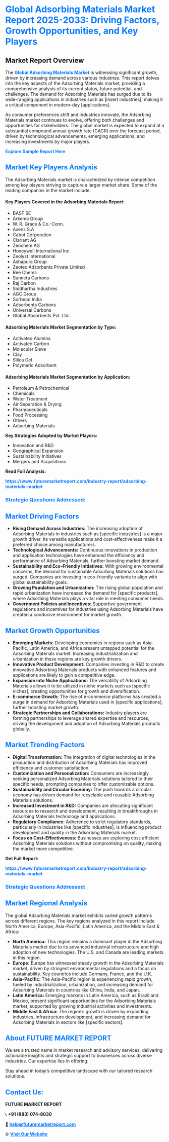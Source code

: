 <h1 style="color: #007BFF;">Global Adsorbing Materials Market Report 2025-2033: Driving Factors, Growth Opportunities, and Key Players</h1>

<section id="overview">
<h2>Market Report Overview</h2>
<p>The <a href="https://www.futuremarketreport.com/industry-report/adsorbing-materials-market" style="color: #007BFF; text-decoration: none;"><strong>Global Adsorbing Materials Market</strong></a> is witnessing significant growth, driven by increasing demand across various industries. This report delves into the key aspects of the Adsorbing Materials market, providing a comprehensive analysis of its current status, future potential, and challenges. The demand for Adsorbing Materials has surged due to its wide-ranging applications in industries such as [insert industries], making it a critical component in modern-day [applications].</p>
<p>As consumer preferences shift and industries innovate, the Adsorbing Materials market continues to evolve, offering both challenges and opportunities for stakeholders. The global market is expected to expand at a substantial compound annual growth rate (CAGR) over the forecast period, driven by technological advancements, emerging applications, and increasing investments by major players.</p>
</section>

<section id="overview">
<p><a href="https://www.futuremarketreport.com/request-sample/reportId=112857" style="color: #007BFF; text-decoration: none;"><strong>Explore Sample Report Here</strong></a></p>
</section>

<section id="key-players">
<h2 style="color: #007BFF;">Market Key Players Analysis</h2>
<p>The Adsorbing Materials market is characterized by intense competition among key players striving to capture a larger market share. Some of the leading companies in the market include:</p>
<h4>Key Players Covered in the Adsorbing Materials Report:</h4>
<ul><li>BASF SE</li><li>Arkema Group</li><li>W. R. Grace &amp; Co.-Conn.</li><li>Axens S.A</li><li>Cabot Corporation</li><li>Clariant AG</li><li>Zeochem AG</li><li>Honeywell International Inc</li><li>Zeolyst International</li><li>Ashapura Group</li><li>Zeotec Adsorbents Private Limited</li><li>Bee Chems</li><li>Sunneta Carbons</li><li>Raj Carbon</li><li>Siddhartha Industries</li><li>AGC Group</li><li>Sorbead India</li><li>Adsorbents Carbons</li><li>Universal Carbons</li><li>Global Absorbents Pvt. Ltd.</li></ul>
<h4>Adsorbing Materials Market Segmentation by Type:</h4>
<ul><li>Activated Alumina</li><li>Activated Carbon</li><li>Molecular Sieve</li><li>Clay</li><li>Silica Gel</li><li>Polymeric Adsorbent</li></ul>

<h4>Adsorbing Materials Market Segmentation by Application:</h4>
<ul><li>Petroleum &amp; Petrochemical</li><li>Chemicals</li><li>Water Treatment</li><li>Air Separation &amp; Drying</li><li>Pharmaceuticals</li><li>Food Processing</li><li>Others</li><li>Adsorbing Materials</li></ul>
<p><strong>Key Strategies Adopted by Market Players:</strong></p>
<ul>
<li>Innovation and R&D</li>
<li>Geographical Expansion</li>
<li>Sustainability Initiatives</li>
<li>Mergers and Acquisitions</li>
</ul>
</section>

<section>
<p><strong>Read Full Analysis: </strong></p><a href="https://www.futuremarketreport.com/industry-report/adsorbing-materials-market" style="color: #007BFF; text-decoration: none;"><strong>https://www.futuremarketreport.com/industry-report/adsorbing-materials-market</strong></a>
<h3 style="color: #007BFF;">Strategic Questions Addressed:</h3>
</section>

<section id="driving-factors">
<h2 style="color: #007BFF;">Market Driving Factors</h2>
<ul>
<li><strong>Rising Demand Across Industries:</strong> The increasing adoption of Adsorbing Materials in industries such as [specific industries] is a major growth driver. Its versatile applications and cost-effectiveness make it a preferred choice among manufacturers.</li>
<li><strong>Technological Advancements:</strong> Continuous innovations in production and application technologies have enhanced the efficiency and performance of Adsorbing Materials, further boosting market demand.</li>
<li><strong>Sustainability and Eco-Friendly Initiatives:</strong> With growing environmental concerns, the demand for sustainable Adsorbing Materials solutions has surged. Companies are investing in eco-friendly variants to align with global sustainability goals.</li>
<li><strong>Growing Population and Urbanization:</strong> The rising global population and rapid urbanization have increased the demand for [specific products], where Adsorbing Materials plays a vital role in meeting consumer needs.</li>
<li><strong>Government Policies and Incentives:</strong> Supportive government regulations and incentives for industries using Adsorbing Materials have created a conducive environment for market growth.</li>
</ul>
</section>

<section id="growth-opportunities">
<h2 style="color: #007BFF;">Market Growth Opportunities</h2>
<ul>
<li><strong>Emerging Markets:</strong> Developing economies in regions such as Asia-Pacific, Latin America, and Africa present untapped potential for the Adsorbing Materials market. Increasing industrialization and urbanization in these regions are key growth drivers.</li>
<li><strong>Innovative Product Development:</strong> Companies investing in R&D to create innovative Adsorbing Materials products with enhanced features and applications are likely to gain a competitive edge.</li>
<li><strong>Expansion into Niche Applications:</strong> The versatility of Adsorbing Materials allows it to be utilized in niche markets such as [specific niches], creating opportunities for growth and diversification.</li>
<li><strong>E-commerce Growth:</strong> The rise of e-commerce platforms has created a surge in demand for Adsorbing Materials used in [specific applications], further boosting market growth.</li>
<li><strong>Strategic Partnerships and Collaborations:</strong> Industry players are forming partnerships to leverage shared expertise and resources, driving the development and adoption of Adsorbing Materials products globally.</li>
</ul>
</section>

<section id="trending-factors">
<h2 style="color: #007BFF;">Market Trending Factors</h2>
<ul>
<li><strong>Digital Transformation:</strong> The integration of digital technologies in the production and distribution of Adsorbing Materials has improved efficiency and customer satisfaction.</li>
<li><strong>Customization and Personalization:</strong> Consumers are increasingly seeking personalized Adsorbing Materials solutions tailored to their specific needs, prompting companies to offer customizable options.</li>
<li><strong>Sustainability and Circular Economy:</strong> The push towards a circular economy has driven demand for recyclable and reusable Adsorbing Materials solutions.</li>
<li><strong>Increased Investment in R&D:</strong> Companies are allocating significant resources to research and development, resulting in breakthroughs in Adsorbing Materials technology and applications.</li>
<li><strong>Regulatory Compliance:</strong> Adherence to strict regulatory standards, particularly in industries like [specific industries], is influencing product development and quality in the Adsorbing Materials market.</li>
<li><strong>Focus on Cost-Effectiveness:</strong> Businesses are exploring cost-efficient Adsorbing Materials solutions without compromising on quality, making the market more competitive.</li>
</ul>
</section>

<section>
<p><strong>Get Full Report: </strong></p><a href="https://www.futuremarketreport.com/industry-report/adsorbing-materials-market" style="color: #007BFF; text-decoration: none;"><strong>https://www.futuremarketreport.com/industry-report/adsorbing-materials-market</strong></a>
<h3 style="color: #007BFF;">Strategic Questions Addressed:</h3>
</section>


<section id="regional-analysis">
<h2 style="color: #007BFF;">Market Regional Analysis</h2>
<p>The global Adsorbing Materials market exhibits varied growth patterns across different regions. The key regions analyzed in this report include North America, Europe, Asia-Pacific, Latin America, and the Middle East & Africa:</p>
<ul>
<li><strong>North America:</strong> This region remains a dominant player in the Adsorbing Materials market due to its advanced industrial infrastructure and high adoption of new technologies. The U.S. and Canada are leading markets in this region.</li>
<li><strong>Europe:</strong> Europe has witnessed steady growth in the Adsorbing Materials market, driven by stringent environmental regulations and a focus on sustainability. Key countries include Germany, France, and the U.K.</li>
<li><strong>Asia-Pacific:</strong> The Asia-Pacific region is experiencing rapid growth, fueled by industrialization, urbanization, and increasing demand for Adsorbing Materials in countries like China, India, and Japan.</li>
<li><strong>Latin America:</strong> Emerging markets in Latin America, such as Brazil and Mexico, present significant opportunities for the Adsorbing Materials market, supported by growing industrial activities and investments.</li>
<li><strong>Middle East & Africa:</strong> The region’s growth is driven by expanding industries, infrastructure development, and increasing demand for Adsorbing Materials in sectors like [specific sectors].</li>
</ul>
</section>

<footer>
<h2 style="color: #007BFF;">About FUTURE MARKET REPORT</h2>
<p>We are a trusted name in market research and advisory services, delivering actionable insights and strategic support to businesses across diverse industries. Our expertise lies in offering:</p>

<p>Stay ahead in today’s competitive landscape with our tailored research solutions.</p>

<h2 style="color: #007BFF;">Contact Us:</h2>
<p><strong>FUTURE MARKET REPORT</strong></p>
<p>📞 <strong>+91 (883) 074-8030</strong></p>
<p>📧 <strong><a href="mailto:help@futuremarketreport.com" style="color: #007BFF;">help@futuremarketreport.com</a></strong></p>
<p>🌐 <strong><a href="https://www.futuremarketreport.com/" style="color: #007BFF;">Visit Our Website</a></strong></p>
</footer>